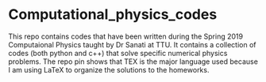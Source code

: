 # Computational_physics_codes
This repo contains codes that have been written during the Spring 2019 Computaional Physics taught by Dr Sanati at TTU. It contains a collection of codes (both python and c++) that solve specific numerical physics problems. The repo pin shows that TEX is the major language used because I am using LaTeX to organize the solutions to the homeworks.
